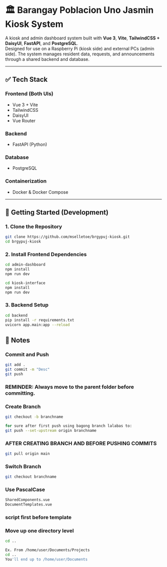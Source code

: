 # 🏛️ Barangay Poblacion Uno Jasmin Kiosk System

A kiosk and admin dashboard system built with **Vue 3**, **Vite**, **TailwindCSS + DaisyUI**, **FastAPI**, and **PostgreSQL**.  
Designed for use on a Raspberry Pi (kiosk side) and external PCs (admin side). The system manages resident data, requests, and announcements through a shared backend and database.

---

## ✅ Tech Stack

### Frontend (Both UIs)
- Vue 3 + Vite  
- TailwindCSS  
- DaisyUI  
- Vue Router  

### Backend
- FastAPI (Python)

### Database
- PostgreSQL

### Containerization
- Docker & Docker Compose

---

## 🚀 Getting Started (Development)

### 1. Clone the Repository
```bash
git clone https://github.com/mselletoe/brgypuj-kiosk.git
cd brgypuj-kiosk
```

### 2. Install Frontend Dependencies
```bash
cd admin-dashboard
npm install
npm run dev
```
```bash
cd kiosk-interface
npm install
npm run dev
```

### 3. Backend Setup
```bash
cd backend
pip install -r requirements.txt
uvicorn app.main:app --reload
```



## 📝 Notes

### Commit and Push
```bash
git add .
git commit -m "Desc"
git push
```

### REMINDER: Always move to the parent folder before committing.

### Create Branch
```bash
git checkout -b branchname

for sure after first push using bagong branch lalabas to:
git push --set-upstream origin branchname
```

### AFTER CREATING BRANCH AND BEFORE PUSHING COMMITS
```bash
git pull origin main
```

### Switch Branch
```bash
git checkout branchname
```

### Use PascalCase
```bash
SharedComponents.vue
DocumentTemplates.vue
```

### script first before template

### Move up one directory level
```bash
cd ..

Ex. From /home/user/Documents/Projects
cd ..
You'll end up to /home/user/Documents
```
